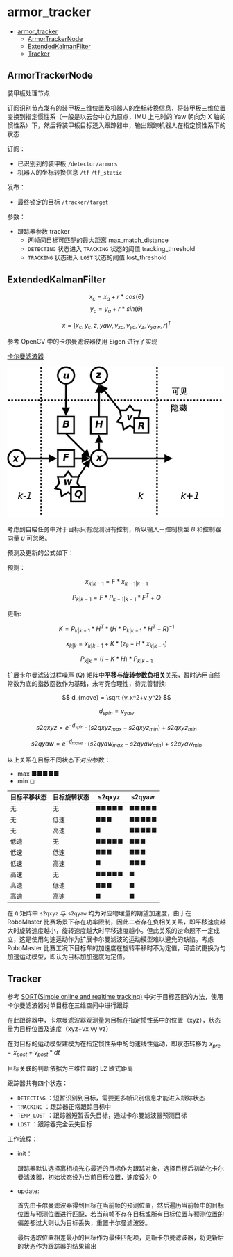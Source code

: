 # armor_tracker

- [armor\_tracker](#armortracker)
  - [ArmorTrackerNode](#armortrackernode)
  - [ExtendedKalmanFilter](#extendedkalmanfilter)
  - [Tracker](#tracker)

## ArmorTrackerNode
装甲板处理节点

订阅识别节点发布的装甲板三维位置及机器人的坐标转换信息，将装甲板三维位置变换到指定惯性系（一般是以云台中心为原点，IMU 上电时的 Yaw 朝向为 X 轴的惯性系）下，然后将装甲板目标送入跟踪器中，输出跟踪机器人在指定惯性系下的状态

订阅：
- 已识别到的装甲板 `/detector/armors`
- 机器人的坐标转换信息 `/tf` `/tf_static`

发布：
- 最终锁定的目标 `/tracker/target`

参数：
- 跟踪器参数 tracker
  - 两帧间目标可匹配的最大距离 max_match_distance
  - `DETECTING` 状态进入 `TRACKING` 状态的阈值 tracking_threshold
  - `TRACKING` 状态进入 `LOST` 状态的阈值 lost_threshold

## ExtendedKalmanFilter

$$ x_c = x_a + r * cos (\theta) $$
$$ y_c = y_a + r * sin (\theta) $$

$$ x = [x_c, y_c,z, yaw, v_{xc}, v_{yc},v_z, v_{yaw}, r]^T $$

参考 OpenCV 中的卡尔曼滤波器使用 Eigen 进行了实现

[卡尔曼滤波器](https://zh.wikipedia.org/wiki/%E5%8D%A1%E5%B0%94%E6%9B%BC%E6%BB%A4%E6%B3%A2)

![](docs/Kalman_filter_model.png)

考虑到自瞄任务中对于目标只有观测没有控制，所以输入－控制模型 $B$ 和控制器向量 $u$ 可忽略。

预测及更新的公式如下：

预测：

$$ x_{k|k-1} = F * x_{k-1|k-1} $$

$$ P_{k|k-1} = F * P_{k-1|k-1}* F^T + Q $$

更新:

$$ K = P_{k|k-1} * H^T * (H * P_{k|k-1} * H^T + R)^{-1} $$

$$ x_{k|k} = x_{k|k-1} + K * (z_k - H * x_{k|k-1}) $$

$$ P_{k|k} = (I - K * H) * P_{k|k-1} $$

扩展卡尔曼滤波过程噪声 (Q) 矩阵中**平移与旋转参数负相关**关系，暂时选用自然常数为底的指数函数作为基础，未考究合理性，待完善替换:

$$ d_{move} = \sqrt {v_x^2+v_y^2} $$

$$ d_{spin} = v_{yaw} $$

$$ s2qxyz = e^{-d_{spin}} \cdot (s2qxyz_{max}-s2qxyz_{min})+s2qxyz_{min} $$

$$ s2qyaw = e^{-d_{move}} \cdot (s2qyaw_{max}-s2qyaw_{min})+s2qyaw_{min} $$

以上关系在目标不同状态下对应参数：

- max ■■■■■
- min ◻

| 目标平移状态 | 目标旋转状态 | s2qxyz | s2qyaw |
| ------------ | ------------ | ------ | ------ |
| 无           | 无           | ■■■■■  | ■■■■■  |
| 无           | 低速         | ■■■    | ■■■■■  |
| 无           | 高速         | ■      | ■■■■■  |
| 低速         | 无           | ■■■■■  | ■■■    |
| 低速         | 低速         | ■■■    | ■■■    |
| 低速         | 高速         | ■      | ■■■    |
| 高速         | 无           | ■■■■■  | ■      |
| 高速         | 低速         | ■■■    | ■      |
| 高速         | 高速         | ■      | ■      |

在 `Q` 矩阵中 `s2qxyz` 与 `s2qyaw` 均为对应物理量的期望加速度，由于在 RoboMaster 比赛场景下存在功率限制，因此二者存在负相关关系，即平移速度越大时旋转速度越小，旋转速度越大时平移速度越小。但此关系的逆命题不一定成立，这是使用匀速运动作为扩展卡尔曼滤波的运动模型难以避免的缺陷。考虑 RoboMaster 比赛工况下目标车的加速度在旋转平移时不为定值，可尝试更换为匀加速运动模型，即认为目标加加速度为定值。

## Tracker

参考 [SORT(Simple online and realtime tracking)](https://ieeexplore.ieee.org/abstract/document/7533003/) 中对于目标匹配的方法，使用卡尔曼滤波器对单目标在三维空间中进行跟踪

在此跟踪器中，卡尔曼滤波器观测量为目标在指定惯性系中的位置（xyz），状态量为目标位置及速度（xyz+vx vy vz）

在对目标的运动模型建模为在指定惯性系中的匀速线性运动，即状态转移为 $x_{pre} = x_{post} + v_{post} * dt$

目标关联的判断依据为三维位置的 L2 欧式距离

跟踪器共有四个状态：
- `DETECTING` ：短暂识别到目标，需要更多帧识别信息才能进入跟踪状态
- `TRACKING` ：跟踪器正常跟踪目标中
- `TEMP_LOST` ：跟踪器短暂丢失目标，通过卡尔曼滤波器预测目标
- `LOST` ：跟踪器完全丢失目标

工作流程：

- init：

  跟踪器默认选择离相机光心最近的目标作为跟踪对象，选择目标后初始化卡尔曼滤波器，初始状态设为当前目标位置，速度设为 0

- update:

  首先由卡尔曼滤波器得到目标在当前帧的预测位置，然后遍历当前帧中的目标位置与预测位置进行匹配，若当前帧不存在目标或所有目标位置与预测位置的偏差都过大则认为目标丢失，重置卡尔曼滤波器。

  最后选取位置相差最小的目标作为最佳匹配项，更新卡尔曼滤波器，将更新后的状态作为跟踪器的结果输出


